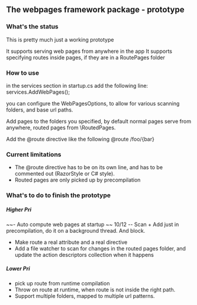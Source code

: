 ## The webpages framework package - prototype

### What's the status
This is pretty much just a working prototype

It supports serving web pages from anywhere in the app
It supports specifying routes inside pages, if they are in a RoutePages folder

### How to use

in the services section in startup.cs add the following line:
	services.AddWebPages();

you can configure the WebPagesOptions, to allow for various scanning folders, and base url paths.

Add pages to the folders you specified, by default normal pages serve from anywhere, routed pages from \RoutedPages.

Add the @route directive like the following
@route /foo/{bar}

### Current limitations

- The @route directive has to be on its own line, and has to be commented out (RazorStyle or C# style).
- Routed pages are only picked up by precompilation

### What's to do to finish the prototype

##### Higher Pri
~~- Auto compute web pages at startup ~~ 10/12
-- Scan + Add just in precompilation, do it on a background thread. And block.
- Make route a real attribute and a real directive
- Add a file watcher to scan for changes in the routed pages folder, and update the action descriptors collection when it happens

##### Lower Pri
- pick up route from runtime compilation
- Throw on route at runtime, when route is not inside the right path.
- Support multiple folders, mapped to multiple url patterns.